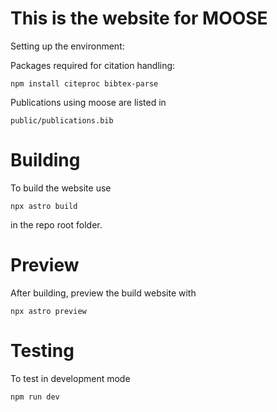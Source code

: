 # This is the website for MOOSE

Setting up the environment:

Packages required for citation handling:

```
npm install citeproc bibtex-parse
```

Publications using moose are listed in

```
public/publications.bib
```

# Building

To build the website use

```
npx astro build
```

in the repo root folder.

# Preview

After building, preview the build website with

```
npx astro preview
```

# Testing

To test in development mode

```
npm run dev
```
